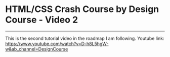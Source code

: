 # HTML/CSS Crash Course by Design Course - Video 2

---

This is the second tutorial video in the roadmap I am following.
Youtube link: https://www.youtube.com/watch?v=D-h8L5hgW-w&ab_channel=DesignCourse
